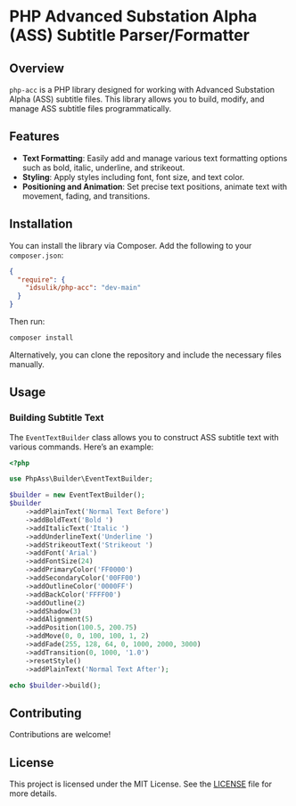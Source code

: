 # PHP Advanced Substation Alpha (ASS) Subtitle Parser/Formatter

## Overview

`php-acc` is a PHP library designed for working with Advanced Substation Alpha (ASS) subtitle files. This library allows
you to build, modify, and manage ASS subtitle files programmatically.

## Features

- **Text Formatting**: Easily add and manage various text formatting options such as bold, italic, underline, and
  strikeout.
- **Styling**: Apply styles including font, font size, and text color.
- **Positioning and Animation**: Set precise text positions, animate text with movement, fading, and transitions.

## Installation

You can install the library via Composer. Add the following to your `composer.json`:

```json
{
  "require": {
    "idsulik/php-acc": "dev-main"
  }
}
```

Then run:

```bash
composer install
```

Alternatively, you can clone the repository and include the necessary files manually.

## Usage

### Building Subtitle Text

The `EventTextBuilder` class allows you to construct ASS subtitle text with various commands. Here’s an example:

```php
<?php

use PhpAss\Builder\EventTextBuilder;

$builder = new EventTextBuilder();
$builder
    ->addPlainText('Normal Text Before')
    ->addBoldText('Bold ')
    ->addItalicText('Italic ')
    ->addUnderlineText('Underline ')
    ->addStrikeoutText('Strikeout ')
    ->addFont('Arial')
    ->addFontSize(24)
    ->addPrimaryColor('FF0000')
    ->addSecondaryColor('00FF00')
    ->addOutlineColor('0000FF')
    ->addBackColor('FFFF00')
    ->addOutline(2)
    ->addShadow(3)
    ->addAlignment(5)
    ->addPosition(100.5, 200.75)
    ->addMove(0, 0, 100, 100, 1, 2)
    ->addFade(255, 128, 64, 0, 1000, 2000, 3000)
    ->addTransition(0, 1000, '1.0')
    ->resetStyle()
    ->addPlainText('Normal Text After');

echo $builder->build();
```

## Contributing

Contributions are welcome!

## License

This project is licensed under the MIT License. See the [LICENSE](LICENSE) file for more details.